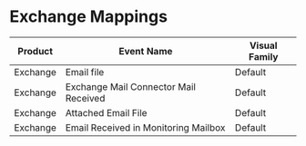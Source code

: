 # Exchange Mappings
|Product|Event Name|Visual Family|
|-------|----------|-------------|
|Exchange|Email file|Default|
|Exchange|Exchange Mail Connector Mail Received|Default|
|Exchange|Attached Email File|Default|
|Exchange|Email Received in Monitoring Mailbox|Default|
